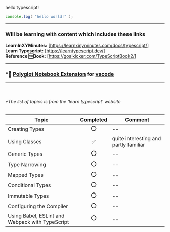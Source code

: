 hello typescript!

```typescript
console.log( "hello world!" );
```

---

### Will be learning with content which includes these links  
**LearnInXYMinutes:** [<https://learnxinyminutes.com/docs/typescript/>]  
**Learn Typescript:** [<https://learntypescript.dev/>]  
**Reference 🆓Book:** [<https://goalkicker.com/TypeScriptBook2/>]   

---
### *📓 [Polyglot Notebook Extension](https://marketplace.visualstudio.com/items?itemName=ms-dotnettools.dotnet-interactive-vscode) for [vscode](https://code.visualstudio.com/)
---

<br/>

###### *The list of topics is from the 'learn typescript' website

|Topic | Completed | Comment|
|---|:---:|---|
|Creating Types|⭕ |--|
|Using Classes|✅ |quite interesting and partly familiar|
|Generic Types|⭕ |--|
|Type Narrowing|⭕ |--|
|Mapped Types|⭕ |--|
|Conditional Types|⭕ |--|
|Immutable Types|⭕ |--|
|Configuring the Compiler|⭕ |--|
|Using Babel, ESLint and Webpack with TypeScript|⭕ |--|